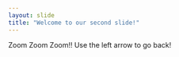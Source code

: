 ```yaml
---
layout: slide
title: "Welcome to our second slide!"
---
```

Zoom Zoom Zoom!!
Use the left arrow to go back!
